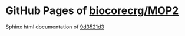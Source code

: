 GitHub Pages of [biocorecrg/MOP2](https://github.com/biocorecrg/MOP2.git)
===
Sphinx html documentation of [9d3521d3](https://github.com/biocorecrg/MOP2/tree/9d3521d360f6ed4e6c14c9af019cffeaa1e0349d)
